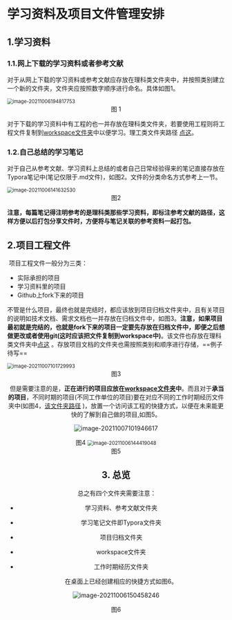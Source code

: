 # 学习资料及项目文件管理安排

## 1.学习资料

### 1.1.网上下载的学习资料或者参考文献

​	对于从网上下载的学习资料或参考文献应存放在理科类文件夹中，并按照类别建立一个新的文件夹，文件夹应按照数字顺序进行命名。具体如图1。

<img src="E:\上传资料\电脑数据\复习资料\2.各类学习资料\Typora笔记\cache_image\image-20211006194817753.png" alt="image-20211006194817753" style="zoom:80%;" />

<center>图 1</center>

​	对于下载的学习资料中有工程的也一并存放在理科类文件夹，若要使用工程则将工程文件复制到[workspace文件夹](E:\Workspace)中以便学习。理工类文件夹路径 [点这](E:\上传资料\电脑数据\复习资料\4.各类学习资料\1.理科类)。

### 1.2.自己总结的学习笔记

​	对于自己从参考文献、学习资料上总结的或者自己日常经验得来的笔记直接存放在Typora笔记中(笔记仅限于.md文件)，如图2。文件的分类命名方式参考上一节。

<img src="E:\上传资料\电脑数据\复习资料\2.各类学习资料\Typora笔记\cache_image\image-20211006141632530.png" alt="image-20211006141632530" style="zoom:80%;" />

<center>图2
</center>

​	**注意，每篇笔记得注明参考的是理科类那些学习资料，即标注参考文献的路径，这样方便以后打包分享文件时，方便将与笔记关联的参考资料一起打包。**

## 2.项目工程文件

​	项目工程文件一般分为三类：

* 实际承担的项目
* 学习资料里的项目
* Github上fork下来的项目

​	不管是什么项目，最终也就是完结时，都应该放到项目归档文件夹中，且有关项目的说明如技术文档、需求文档也一并存放在归档文件中，如图3。**注意，如果项目最初就是完结的，也就是fork下来的项目一定要先存放在归档文件中，即便之后想做更改或者使用git(这时应该把文件复制到workspace中)**。该文件也存放在理科类文件夹中[点这](E:\上传资料\电脑数据\复习资料\2.各类学习资料\1.理科类) 。存放项目文档的文件夹也需按照类别和顺序进行存储，==例子待写== 

<img src="E:\上传资料\电脑数据\复习资料\2.各类学习资料\Typora笔记\cache_image\image-20211007101729993.png" alt="image-20211007101729993" style="zoom:80%;" />

<center>图3

​	但是需要注意的是，**正在进行的项目应放在[workspace文件夹](E:\Workspace)中**。而且对于**承当的项目**，不同时期的项目(不同工作单位的项目)要在对应不同的工作时期经历文件夹中(如图4，[该文件夹路径](E:\上传资料\电脑数据\复习资料\2.各类学习资料\6.工作及单位资料) )，放置一个访问该工程的快捷方式，以便在未来能更快的了解到自己做的项目,如图5。

![image-20211007101946617](E:\上传资料\电脑数据\复习资料\2.各类学习资料\Typora笔记\cache_image\image-20211007101946617.png)

<center>图4
<img src="E:\上传资料\电脑数据\复习资料\2.各类学习资料\Typora笔记\cache_image\image-20211006144419048.png" alt="image-20211006144419048" style="zoom:80%;" />

<center>图5

## 3. 总览

​	总之有四个文件夹需要注意：

* 学习资料、参考文献文件夹

* 学习笔记文件即Typora文件夹

* 项目归档文件夹

* workspace文件夹

* 工作时期经历文件夹

  在桌面上已经创建相应的快捷方式如图6。

![image-20211006150458246](E:\上传资料\电脑数据\复习资料\2.各类学习资料\Typora笔记\cache_image\image-20211006150458246.png)

<center>图6
